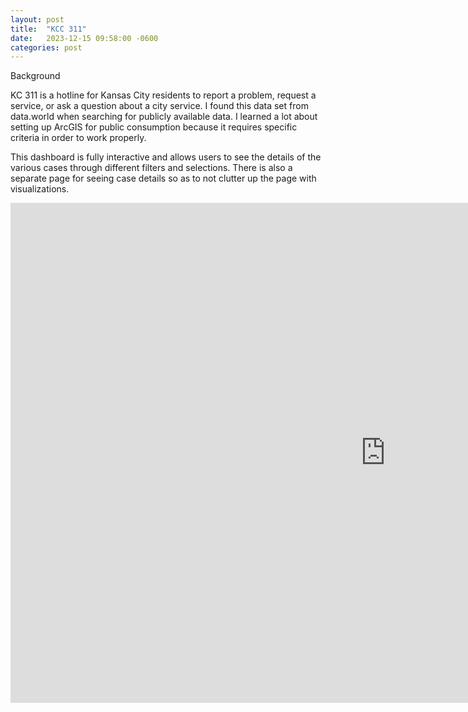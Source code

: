 ```yaml
---
layout: post
title:  "KCC 311"
date:   2023-12-15 09:58:00 -0600
categories: post
---
```


Background

KC 311 is a hotline for Kansas City residents to report a problem, request a service, or ask a question about a city service.  I found this data set from data.world when searching for publicly available data.  I learned a lot about setting up ArcGIS for public consumption because it requires specific criteria in order to work properly.

This dashboard is fully interactive and allows users to see the details of the various cases through different filters and selections.  There is also a separate page for seeing case details so as to not clutter up the page with visualizations.

<iframe width="1200" height="800" src="https://app.powerbi.com/view?r=eyJrIjoiZWE4NGFkOTYtZDY5Yy00NWQ3LTk3M2ItZjA5Y2VhZTI4ZjNkIiwidCI6ImE0NjI4MDExLTg5MGQtNDAzOC1hYTdiLTRjNDZhMGRmMTQ4ZSIsImMiOjN9&pageName=ReportSection873e226a006721001301" frameborder="0" allowfullscreen="true"></iframe>